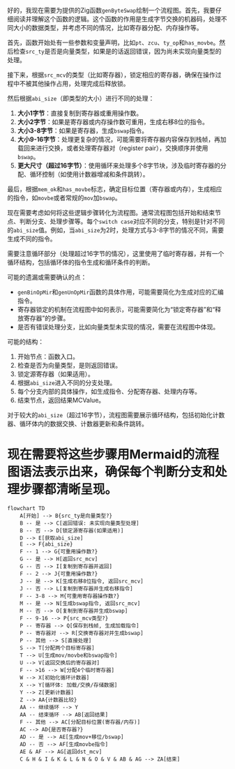 好的，我现在需要为提供的Zig函数`genByteSwap`绘制一个流程图。首先，我要仔细阅读并理解这个函数的逻辑。这个函数的作用是生成字节交换的机器码，处理不同大小的数据类型，并考虑不同的情况，比如寄存器分配、内存操作等。

首先，函数开始处有一些参数和变量声明，比如`pt`、`zcu`、`ty_op`和`has_movbe`。然后检查`src_ty`是否是向量类型，如果是的话返回错误，因为尚未实现向量类型的处理。

接下来，根据`src_mcv`的类型（比如寄存器），锁定相应的寄存器，确保在操作过程中不被其他操作占用，处理完成后释放锁。

然后根据`abi_size`（即类型的大小）进行不同的处理：

1. **大小1字节**：直接复制到寄存器或重用操作数。
2. **大小2字节**：如果是寄存器或内存操作数可重用，生成右移8位的指令。
3. **大小3-8字节**：如果是寄存器，生成`bswap`指令。
4. **大小9-16字节**：处理更复杂的情况，可能需要将寄存器内容保存到栈帧，再加载回来进行交换，或者处理寄存器对（register pair），交换顺序并使用`bswap`。
5. **更大尺寸（超过16字节）**：使用循环来处理多个8字节块，涉及临时寄存器的分配、循环控制（如使用计数器增减和条件跳转）。

最后，根据`mem_ok`和`has_movbe`标志，确定目标位置（寄存器或内存），生成相应的指令，如`movbe`或者常规的`mov`加`bswap`。

现在需要考虑如何将这些逻辑步骤转化为流程图。通常流程图包括开始和结束节点、判断分支、处理步骤等。每个`switch case`对应不同的分支，特别是针对不同的`abi_size`值。例如，当`abi_size`为2时，处理方式与3-8字节的情况不同，需要生成不同的指令。

需要注意循环部分（处理超过16字节的情况），这里使用了临时寄存器，并有一个循环结构，包括循环体的指令生成和循环条件的判断。

可能的遗漏或需要确认的点：

- `genBinOpMir`和`genUnOpMir`函数的具体作用，可能需要简化为生成对应的汇编指令。
- 寄存器锁定的机制在流程图中如何表示，可能需要简化为“锁定寄存器”和“释放寄存器”的步骤。
- 是否有错误处理分支，比如向量类型未实现的情况，需要在流程图中体现。

可能的结构：

1. 开始节点：函数入口。
2. 检查是否为向量类型，是则返回错误。
3. 锁定源寄存器（如果适用）。
4. 根据`abi_size`进入不同的分支处理。
5. 每个分支内部的具体操作，如生成指令、分配寄存器、处理内存等。
6. 结束节点，返回结果MCValue。

对于较大的`abi_size`（超过16字节），流程图需要展示循环结构，包括初始化计数器、循环体内的数据交换、计数器更新和条件跳转。

现在需要将这些步骤用Mermaid的流程图语法表示出来，确保每个判断分支和处理步骤都清晰呈现。
================================================
```mermaid
flowchart TD
    A[开始] --> B{src_ty是向量类型?}
    B -- 是 --> C[返回错误: 未实现向量类型处理]
    B -- 否 --> D[锁定源寄存器(如果适用)]
    D --> E[获取abi_size]
    E --> F{abi_size}
    F -- 1 --> G{可重用操作数?}
    G -- 是 --> H[返回src_mcv]
    G -- 否 --> I[复制到寄存器并返回]
    F -- 2 --> J{可重用操作数?}
    J -- 是 --> K[生成右移8位指令, 返回src_mcv]
    J -- 否 --> L[复制到寄存器并生成右移指令]
    F -- 3-8 --> M{可重用寄存器操作数?}
    M -- 是 --> N[生成bswap指令, 返回src_mcv]
    M -- 否 --> O[复制到寄存器并生成bswap]
    F -- 9-16 --> P{src_mcv类型?}
    P -- 寄存器 --> Q[保存到栈帧, 生成加载指令]
    P -- 寄存器对 --> R[交换寄存器对并生成bswap]
    P -- 其他 --> S[直接处理]
    S --> T[分配两个目标寄存器]
    T --> U[生成mov/movbe和bswap指令]
    U --> V[返回交换后的寄存器对]
    F -- >16 --> W[分配4个临时寄存器]
    W --> X[初始化循环计数器]
    X --> Y[循环体: 加载/交换/存储数据]
    Y --> Z[更新计数器]
    Z --> AA{计数器比较}
    AA -- 继续循环 --> Y
    AA -- 结束循环 --> AB[返回结果]
    F -- 其他 --> AC[分配目标位置(寄存器/内存)]
    AC --> AD{是否寄存器?}
    AD -- 是 --> AE[生成mov+移位/bswap]
    AD -- 否 --> AF[生成movbe指令]
    AE & AF --> AG[返回dst_mcv]
    C & H & I & K & L & N & O & V & AB & AG --> ZA[结束]
```